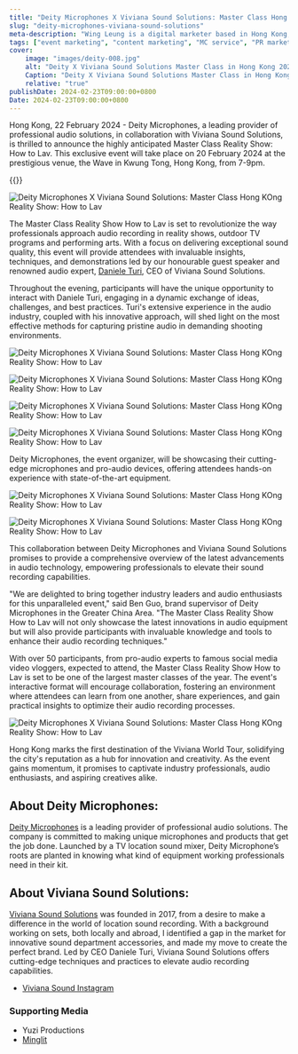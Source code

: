 ```yaml
---
title: "Deity Microphones X Viviana Sound Solutions: Master Class Hong KOng Reality Show: How to Lav"
slug: "deity-microphones-viviana-sound-solutions"
meta-description: "Wing Leung is a digital marketer based in Hong Kong, specializing in various aspects of digital marketing including content marketing, website management, SEO, SEM, and e-commerce strategy. My goal is to leverage my skills and experience to contribute to innovative marketing projects and help businesses grow in the digital landscape."
tags: ["event marketing", "content marketing", "MC service", "PR marketing", "Deity", "Viviana Sound Solutions"]
cover:
    image: "images/deity-008.jpg"
    alt: "Deity X Viviana Sound Solutions Master Class in Hong Kong 2024: How to lav"
    Caption: "Deity X Viviana Sound Solutions Master Class in Hong Kong 2024: How to lav"
    relative: "true"
publishDate: 2024-02-23T09:00:00+0800
Date: 2024-02-23T09:00:00+0800
---
```

Hong Kong, 22 February 2024 - Deity Microphones, a leading provider of professional audio solutions, in collaboration with Viviana Sound Solutions, is thrilled to announce the highly anticipated Master Class Reality Show: How to Lav. This exclusive event will take place on 20 February 2024 at the prestigious venue, the Wave in Kwung Tong, Hong Kong, from 7-9pm.

{{<youtube g3VAuSjUSzY>}}

![Deity Microphones X Viviana Sound Solutions: Master Class Hong KOng Reality Show: How to Lav]("images/deity-001.jpg")

The Master Class Reality Show How to Lav is set to revolutionize the way professionals approach audio recording in reality shows, outdoor TV programs and performing arts. With a focus on delivering exceptional sound quality, this event will provide attendees with invaluable insights, techniques, and demonstrations led by our honourable guest speaker and renowned audio expert, [Daniele Turi](https://www.instagram.com/turidaniele/), CEO of Viviana Sound Solutions.

Throughout the evening, participants will have the unique opportunity to interact with Daniele Turi, engaging in a dynamic exchange of ideas, challenges, and best practices. Turi's extensive experience in the audio industry, coupled with his innovative approach, will shed light on the most effective methods for capturing pristine audio in demanding shooting environments.

![Deity Microphones X Viviana Sound Solutions: Master Class Hong KOng Reality Show: How to Lav](images/deity-002.jpg "Daniele Turi, the CEO of Viviana Sound demonstrated how to lav in the event")

![Deity Microphones X Viviana Sound Solutions: Master Class Hong KOng Reality Show: How to Lav](images/deity-005.jpg "Daniele Turi, the CEO of Viviana Sound demonstrated how to lav in the event")

![Deity Microphones X Viviana Sound Solutions: Master Class Hong KOng Reality Show: How to Lav](images/deity-006.jpg "Daniele Turi, the CEO of Viviana Sound demonstrated how to lav in the event")

![Deity Microphones X Viviana Sound Solutions: Master Class Hong KOng Reality Show: How to Lav](images/deity-007.jpg "Daniele Turi, the CEO of Viviana Sound demonstrated how to lav in the event")


Deity Microphones, the event organizer, will be showcasing their cutting-edge microphones and pro-audio devices, offering attendees hands-on experience with state-of-the-art equipment. 

![Deity Microphones X Viviana Sound Solutions: Master Class Hong KOng Reality Show: How to Lav](images/deity-003.jpg "Deity wierless microphone system")

![Deity Microphones X Viviana Sound Solutions: Master Class Hong KOng Reality Show: How to Lav](images/deity-004.jpg "Deity supported all the audio equipment in the event")


This collaboration between Deity Microphones and Viviana Sound Solutions promises to provide a comprehensive overview of the latest advancements in audio technology, empowering professionals to elevate their sound recording capabilities.

"We are delighted to bring together industry leaders and audio enthusiasts for this unparalleled event," said Ben Guo, brand supervisor of Deity Microphones in the Greater China Area. "The Master Class Reality Show How to Lav will not only showcase the latest innovations in audio equipment but will also provide participants with invaluable knowledge and tools to enhance their audio recording techniques."

With over 50 participants, from pro-audio experts to famous social media video vloggers, expected to attend, the Master Class Reality Show How to Lav is set to be one of the largest master classes of the year. The event's interactive format will encourage collaboration, fostering an environment where attendees can learn from one another, share experiences, and gain practical insights to optimize their audio recording processes.

![Deity Microphones X Viviana Sound Solutions: Master Class Hong KOng Reality Show: How to Lav](images/deity-008.jpg "Over 50 participants attended the event")


Hong Kong marks the first destination of the Viviana World Tour, solidifying the city's reputation as a hub for innovation and creativity. As the event gains momentum, it promises to captivate industry professionals, audio enthusiasts, and aspiring creatives alike.

## About Deity Microphones:
[Deity Microphones](https://deitymic.com/) is a leading provider of professional audio solutions. The company is committed to making unique microphones and products that get the job done. Launched by a TV location sound mixer, Deity Microphone’s roots are planted in knowing what kind of equipment working professionals need in their kit.

## About Viviana Sound Solutions:
[Viviana Sound Solutions](https://www.vivianaproducts.com/) was founded in 2017, from a desire to make a difference in the world of location sound recording. With a background working on sets, both locally and abroad, I identified a gap in the market for innovative sound department accessories, and made my move to create the perfect brand. Led by CEO Daniele Turi, Viviana Sound Solutions offers cutting-edge techniques and practices to elevate audio recording capabilities.

- [Viviana Sound Instagram](https://www.instagram.com/p/C3m2VEGiOHB/)

### Supporting Media
- Yuzi Productions 
- [Minglit](https://www.minglit.info)